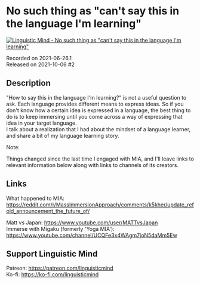 # No such thing as "can't say this in the language I'm learning"
 
[![Linguistic Mind - No such thing as "can't say this in the language I'm learning"](https://img.youtube.com/vi/MDF1XZpIl_Q/0.jpg)](https://www.youtube.com/watch?v=MDF1XZpIl_Q)
 
Recorded on 2021-06-26.1<br>
Released on 2021-10-06 #2
 
## Description
 
"How to say this in the language I'm learning?" is not a useful question to ask. Each language provides different means to express ideas. So if you don't know how a certain idea is expressed in a language, the best thing to do is to keep immersing until you come across a way of expressing that idea in your target language.<br>
I talk about a realization that I had about the mindset of a language learner, and share a bit of my language learning story.
 
Note:
 
Things changed since the last time I engaged with MIA, and I'll leave links to relevant information below along with links to channels of its creators.
 
## Links
 
What happened to MIA: https://reddit.com/r/MassImmersionApproach/comments/k5kher/update_refold_announcement_the_future_of/
 
Matt vs Japan: https://www.youtube.com/user/MATTvsJapan<br>
Immerse with Migaku (formerly 'Yoga MIA'): https://www.youtube.com/channel/UCQFe3x4WAgm7joN5daMm5Ew
 
## Support Linguistic Mind
 
Patreon: https://patreon.com/linguisticmind<br>
Ko-fi: https://ko-fi.com/linguisticmind
